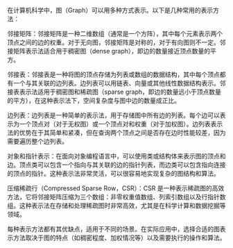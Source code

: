 在计算机科学中，图（Graph）可以用多种方式表示。以下是几种常用的表示方法：

邻接矩阵：邻接矩阵是一种二维数组（通常是一个方阵），其中每个元素表示两个顶点之间的边的权重。对于无向图，邻接矩阵是对称的，对于有向图则不一定。邻接矩阵表示法适合用于稠密图（dense graph），即边的数量接近顶点数量的平方。

邻接表：邻接表是一种将图的顶点存储为列表或数组的数据结构，其中每个顶点都有一个与其关联的边列表。边列表可以用链表、向量或其他线性数据结构表示。邻接表表示法适用于稠密图和稀疏图（sparse graph，即边的数量远小于顶点数量的平方），在这种表示法下，空间复杂度与图中边的数量成正比。

边列表：边列表是一种简单的表示法，用于存储图中所有边的列表。每个边可以表示为一个顶点对（对于无权图）或一个顶点对和权重（对于加权图）。边列表表示法的优势在于其简单和紧凑，但在查询两个顶点之间是否存在边时性能较差，因为需要遍历整个边列表。

对象和指针表示：在面向对象编程语言中，可以使用类或结构体来表示图的顶点和边。顶点类可以包含一个指向与其关联的边的指针列表，而边类可以包含指向连接的顶点的指针。这种表示法非常灵活，可以很容易地实现复杂的图结构和算法。

压缩稀疏行（Compressed Sparse Row，CSR）：CSR 是一种表示稀疏图的高效方法，它将邻接矩阵压缩为三个数组：非零权重值数组、列索引数组以及行指针数组。这种表示法在存储和处理稀疏图时非常高效，尤其是在科学计算和数据挖掘等领域。

每种表示方法都有其优缺点，适用于不同的场景。在实际应用中，选择合适的图表示方法取决于图的特点（如稠密程度、加权情况等）以及需要执行的操作和算法。
